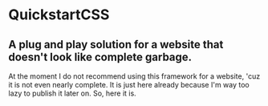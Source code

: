 # QuickstartCSS
## A plug and play solution for a website that doesn't look like complete garbage.

At the moment I do not recommend using this framework for a website, 'cuz it is not even nearly complete.
It is just here already because I'm way too lazy to publish it later on. So, here it is.